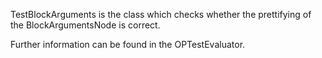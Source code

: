 TestBlockArguments is the class which checks whether the prettifying of the BlockArgumentsNode is correct.

Further information can be found in the OPTestEvaluator.
